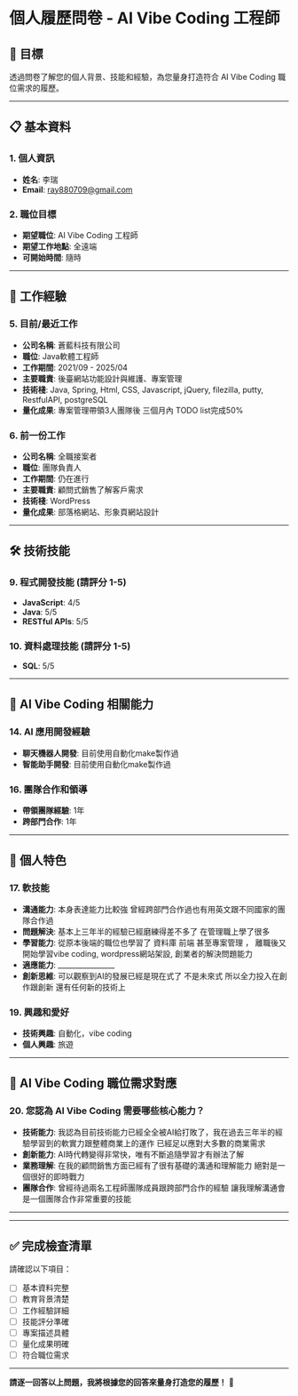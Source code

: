 # 個人履歷問卷 - AI Vibe Coding 工程師

## 🎯 目標
透過問卷了解您的個人背景、技能和經驗，為您量身打造符合 AI Vibe Coding 職位需求的履歷。

---

## 📋 基本資料

### 1. 個人資訊
- **姓名**: 李瑞
- **Email**: ray880709@gmail.com


### 2. 職位目標
- **期望職位**: AI Vibe Coding 工程師
- **期望工作地點**: 全遠端
- **可開始時間**: 隨時

---

## 💼 工作經驗

### 5. 目前/最近工作
- **公司名稱**: 蒼藍科技有限公司
- **職位**: Java軟體工程師
- **工作期間**: 2021/09 - 2025/04
- **主要職責**: 後臺網站功能設計與維護、專案管理
- **技術棧**: Java, Spring, Html, CSS, Javascript, jQuery, filezilla, putty, RestfulAPI, postgreSQL
- **量化成果**: 專案管理帶領3人團隊後 三個月內 TODO list完成50%

### 6. 前一份工作
- **公司名稱**: 全職接案者
- **職位**: 團隊負責人
- **工作期間**: 仍在進行
- **主要職責**: 顧問式銷售了解客戶需求
- **技術棧**: WordPress
- **量化成果**: 部落格網站、形象頁網站設計



---

## 🛠️ 技術技能


### 9. 程式開發技能 (請評分 1-5)
- **JavaScript**: 4/5
- **Java**: 5/5
- **RESTful APIs**: 5/5


### 10. 資料處理技能 (請評分 1-5)
- **SQL**: 5/5


---

## 🎯 AI Vibe Coding 相關能力

### 14. AI 應用開發經驗
- **聊天機器人開發**: 目前使用自動化make製作過
- **智能助手開發**: 目前使用自動化make製作過


### 16. 團隊合作和領導
- **帶領團隊經驗**: 1年
- **跨部門合作**: 1年


---

## 🌟 個人特色

### 17. 軟技能
- **溝通能力**: 本身表達能力比較強 曾經跨部門合作過也有用英文跟不同國家的團隊合作過
- **問題解決**: 基本上三年半的經驗已經磨練得差不多了 在管理職上學了很多
- **學習能力**: 從原本後端的職位也學習了 資料庫 前端 甚至專案管理 ， 離職後又開始學習vibe coding, wordpress網站架設, 創業者的解決問題能力
- **適應能力**: ________________
- **創新思維**: 可以觀察到AI的發展已經是現在式了 不是未來式 所以全力投入在創作跟創新 還有任何新的技術上


### 19. 興趣和愛好
- **技術興趣**: 自動化，vibe coding
- **個人興趣**: 旅遊

---

## 🎯 AI Vibe Coding 職位需求對應

### 20. 您認為 AI Vibe Coding 需要哪些核心能力？
- **技術能力**: 我認為目前技術能力已經全全被AI給打敗了，我在過去三年半的經驗學習到的軟實力跟整體商業上的運作 已經足以應對大多數的商業需求
- **創新能力**: AI時代轉變得非常快，唯有不斷追隨學習才有辦法了解
- **業務理解**: 在我的顧問銷售方面已經有了很有基礎的溝通和理解能力 絕對是一個很好的即時戰力
- **團隊合作**: 曾經待過兩名工程師團隊成員跟跨部門合作的經驗 讓我理解溝通會是一個團隊合作非常重要的技能

---

---

## ✅ 完成檢查清單

請確認以下項目：
- [ ] 基本資料完整
- [ ] 教育背景清楚
- [ ] 工作經驗詳細
- [ ] 技能評分準確
- [ ] 專案描述具體
- [ ] 量化成果明確
- [ ] 符合職位需求

---

**請逐一回答以上問題，我將根據您的回答來量身打造您的履歷！** 🚀 